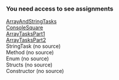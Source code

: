 ### You need access to see assignments

[ArrayAndStringTasks](https://polytechnicam.sharepoint.com/sites/319_1/_layouts/15/embed.aspx?uniqueId=ad97fb89-c955-4671-ba9c-55ca68639913&access_token=v1.eyJzaXRlaWQiOiJiMjNiOTgwMS1hZDU5LTQ5NGUtYmRjYi0wMWYxY2QzYTI1NjciLCJhcHBfZGlzcGxheW5hbWUiOiJNaWNyb3NvZnQgVGVhbXMgV2ViIENsaWVudCIsImFwcGlkIjoiNWUzY2U2YzAtMmIxZi00Mjg1LThkNGItNzVlZTc4Nzg3MzQ2IiwiYXVkIjoiMDAwMDAwMDMtMDAwMC0wZmYxLWNlMDAtMDAwMDAwMDAwMDAwL3BvbHl0ZWNobmljYW0uc2hhcmVwb2ludC5jb21AYTcyZjc3Y2MtZWIxNS00NjQ0LTkwYTUtZDU4ZTY1MTdiMmNhIiwiZXhwIjoiMTc0MDU5MTA2MiJ9.CgoKBHNuaWQSAjg5EgsI8Ozmz5Wl6z0QBRoNMjAuMTkwLjE1NC4zMiosZkxWU0oraThEeHhnVDNyVUNjc3liSEZ1TUxnSEdxL3lLT1BuYXpNb204VT0wdTgBQhChhVeCBJAAsMXriwFCc7S1ShBoYXNoZWRwcm9vZnRva2VuUghbImttc2kiXXIpMGguZnxtZW1iZXJzaGlwfDEwMDMyMDAyZDc0YTg2MDVAbGl2ZS5jb216ATKCARIJzHcvpxXrREYRkKXVjmUXssqSAQjUvNaH1bjVtpoBENSx1b3VodW_1oDVtdWh1baiASJsZXZvbmFzYXRyeWFuLnR0MzE5QHBvbHl0ZWNobmljLmFtqgEQMTAwMzIwMDJENzRBODYwNbIBO2FsbGZpbGVzLndyaXRlIGNvbnRhaW5lci5zZWxlY3RlZCBncm91cC5yZWFkIGFsbHNpdGVzLndyaXRlyAEB.cO5m7BdDBrG6BSfbh64-A9766_TVPVOd8i9iZ5GhKkY&embed=%7B%22ha%22%3A%22teams%22%2C%22hv%22%3A%22assignments%22%2C%22hm%22%3A%22view%22%2C%22hp%22%3A%22web%22%2C%22nb%22%3Atrue%7D) <br>
[ConsoleSquare](https://polytechnicam.sharepoint.com/sites/319_1/_layouts/15/embed.aspx?uniqueId=0147b386-cb82-4591-8b5c-a6de3f6b4ab3&access_token=v1.eyJzaXRlaWQiOiJiMjNiOTgwMS1hZDU5LTQ5NGUtYmRjYi0wMWYxY2QzYTI1NjciLCJhcHBfZGlzcGxheW5hbWUiOiJNaWNyb3NvZnQgVGVhbXMgV2ViIENsaWVudCIsImFwcGlkIjoiNWUzY2U2YzAtMmIxZi00Mjg1LThkNGItNzVlZTc4Nzg3MzQ2IiwiYXVkIjoiMDAwMDAwMDMtMDAwMC0wZmYxLWNlMDAtMDAwMDAwMDAwMDAwL3BvbHl0ZWNobmljYW0uc2hhcmVwb2ludC5jb21AYTcyZjc3Y2MtZWIxNS00NjQ0LTkwYTUtZDU4ZTY1MTdiMmNhIiwiZXhwIjoiMTc0MDU5NjcxMyJ9.CgoKBHNuaWQSAjg5EgsI8K30z7qo6z0QBRoOMjAuMTkwLjE1NC4xNjEqLGNQNWFOeWxTTVQyTzlWMDlqMEh4bHkvMVIwTm83eS9JVzRtMEY2Nk5vZGM9MHU4AUIQoYVc5aUQALDF64CkoFMC2koQaGFzaGVkcHJvb2Z0b2tlblIIWyJrbXNpIl1yKTBoLmZ8bWVtYmVyc2hpcHwxMDAzMjAwMmQ3NGE4NjA1QGxpdmUuY29tegEyggESCcx3L6cV60RGEZCl1Y5lF7LKkgEI1LzWh9W41baaARDUsdW91aHVv9aA1bXVodW2ogEibGV2b25hc2F0cnlhbi50dDMxOUBwb2x5dGVjaG5pYy5hbaoBEDEwMDMyMDAyRDc0QTg2MDWyATthbGxmaWxlcy53cml0ZSBjb250YWluZXIuc2VsZWN0ZWQgZ3JvdXAucmVhZCBhbGxzaXRlcy53cml0ZcgBAQ.7JVBLgCv9wf35kvRelle_dtIoEWMKTXBghPPjCUK5H8&embed=%7B%22ha%22%3A%22teams%22%2C%22hv%22%3A%22assignments%22%2C%22hm%22%3A%22view%22%2C%22hp%22%3A%22web%22%7D) <br>
[ArrayTasksPart1](https://polytechnicam.sharepoint.com/sites/319_1/_layouts/15/embed.aspx?uniqueId=06575c3f-1169-4acf-bfeb-09a81af20c50&access_token=v1.eyJzaXRlaWQiOiJiMjNiOTgwMS1hZDU5LTQ5NGUtYmRjYi0wMWYxY2QzYTI1NjciLCJhcHBfZGlzcGxheW5hbWUiOiJNaWNyb3NvZnQgVGVhbXMgV2ViIENsaWVudCIsImFwcGlkIjoiNWUzY2U2YzAtMmIxZi00Mjg1LThkNGItNzVlZTc4Nzg3MzQ2IiwiYXVkIjoiMDAwMDAwMDMtMDAwMC0wZmYxLWNlMDAtMDAwMDAwMDAwMDAwL3BvbHl0ZWNobmljYW0uc2hhcmVwb2ludC5jb21AYTcyZjc3Y2MtZWIxNS00NjQ0LTkwYTUtZDU4ZTY1MTdiMmNhIiwiZXhwIjoiMTc0MDU5NzAxMSJ9.CgoKBHNuaWQSAjg5EgsI1qOF8tCo6z0QBRoOMjAuMTkwLjE1NC4xNjAqLDMxTVlmVEltdzI5TjRIYlV0TjdOVUx4VWRnR29UMW9tNUJEdFBHditJMlU9MHU4AUIQoYVdLpywALDF64WPXvBNk0oQaGFzaGVkcHJvb2Z0b2tlblIIWyJrbXNpIl1yKTBoLmZ8bWVtYmVyc2hpcHwxMDAzMjAwMmQ3NGE4NjA1QGxpdmUuY29tegEyggESCcx3L6cV60RGEZCl1Y5lF7LKkgEI1LzWh9W41baaARDUsdW91aHVv9aA1bXVodW2ogEibGV2b25hc2F0cnlhbi50dDMxOUBwb2x5dGVjaG5pYy5hbaoBEDEwMDMyMDAyRDc0QTg2MDWyATthbGxmaWxlcy53cml0ZSBjb250YWluZXIuc2VsZWN0ZWQgZ3JvdXAucmVhZCBhbGxzaXRlcy53cml0ZcgBAQ.hqvkiOFhz9Zu9QOYpi5m8b3OrHEzIwqJ-pLMKjw8w1o&embed=%7B%22ha%22%3A%22teams%22%2C%22hv%22%3A%22assignments%22%2C%22hm%22%3A%22view%22%2C%22hp%22%3A%22web%22%2C%22nb%22%3Atrue%7D) <br>
[ArrayTasksPart2](https://polytechnicam.sharepoint.com/sites/319_1/_layouts/15/embed.aspx?uniqueId=a87118a1-b8be-423c-ab03-1bfaae6f5a2a&access_token=v1.eyJzaXRlaWQiOiJiMjNiOTgwMS1hZDU5LTQ5NGUtYmRjYi0wMWYxY2QzYTI1NjciLCJhcHBfZGlzcGxheW5hbWUiOiJNaWNyb3NvZnQgVGVhbXMgV2ViIENsaWVudCIsImFwcGlkIjoiNWUzY2U2YzAtMmIxZi00Mjg1LThkNGItNzVlZTc4Nzg3MzQ2IiwiYXVkIjoiMDAwMDAwMDMtMDAwMC0wZmYxLWNlMDAtMDAwMDAwMDAwMDAwL3BvbHl0ZWNobmljYW0uc2hhcmVwb2ludC5jb21AYTcyZjc3Y2MtZWIxNS00NjQ0LTkwYTUtZDU4ZTY1MTdiMmNhIiwiZXhwIjoiMTc0MDU5NzAyMCJ9.CgoKBHNuaWQSAjg5EgsI8tWnxdGo6z0QBRoOMjAuMTkwLjE1NC4xNjAqLG44ajZNNW5SOFlSNm5yT1dFcDdxdEdwY0ljK0NwdWhuVzRIZUEzeENDdTQ9MHU4AUIQoYVdML9gALDF64z05dk1wUoQaGFzaGVkcHJvb2Z0b2tlblIIWyJrbXNpIl1yKTBoLmZ8bWVtYmVyc2hpcHwxMDAzMjAwMmQ3NGE4NjA1QGxpdmUuY29tegEyggESCcx3L6cV60RGEZCl1Y5lF7LKkgEI1LzWh9W41baaARDUsdW91aHVv9aA1bXVodW2ogEibGV2b25hc2F0cnlhbi50dDMxOUBwb2x5dGVjaG5pYy5hbaoBEDEwMDMyMDAyRDc0QTg2MDWyATthbGxmaWxlcy53cml0ZSBjb250YWluZXIuc2VsZWN0ZWQgZ3JvdXAucmVhZCBhbGxzaXRlcy53cml0ZcgBAQ.T5TPL51YzREvK_lAaqVBbmoOrgYw9W-Qdr_DxLAIxCM&embed=%7B%22ha%22%3A%22teams%22%2C%22hv%22%3A%22assignments%22%2C%22hm%22%3A%22view%22%2C%22hp%22%3A%22web%22%2C%22nb%22%3Atrue%7D) <br>
StringTask (no source) <br>
Method (no source)<br>
Enum (no source)<br>
Structs (no source)<br>
Constructor (no source)<br>